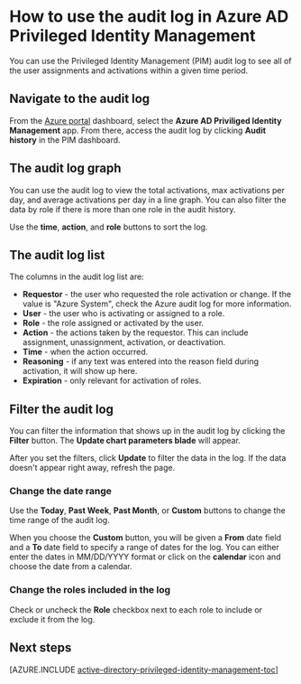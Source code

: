 <properties
   pageTitle="How to use the audit log | Microsoft Azure"
   description="Learn how to use the audit log in the Azure Privileged Identity Management extension."
   services="active-directory"
   documentationCenter=""
   authors="kgremban"
   manager="stevenpo"
   editor=""/>

<tags
   ms.service="active-directory"
   ms.devlang="na"
   ms.topic="article"
   ms.tgt_pltfrm="na"
   ms.workload="identity"
   ms.date="04/15/2016"
   ms.author="kgremban"/>

# How to use the audit log in Azure AD Privileged Identity Management

You can use the Privileged Identity Management (PIM) audit log to see all of the user assignments and activations within a given time period.

## Navigate to the audit log
From the [Azure portal](https://portal.azure.com) dashboard, select the **Azure AD Priviliged Identity Management** app. From there, access the audit log by clicking **Audit history** in the PIM dashboard.

## The audit log graph
You can use the audit log to view the total activations, max activations per day, and average activations per day in a line graph.  You can also filter the data by role if there is more than one role in the audit history.

Use the **time**, **action**, and **role** buttons to sort the log.

## The audit log list
The columns in the audit log list are:

- **Requestor** - the user who requested the role activation or change.  If the value is "Azure System", check the Azure audit log for more information.
- **User** - the user who is activating or assigned to a role.
- **Role** - the role assigned or activated by the user.
- **Action** - the actions taken by the requestor. This can include assignment, unassignment, activation, or deactivation.
- **Time** - when the action occurred.
- **Reasoning** - if any text was entered into the reason field during activation, it will show up here.
- **Expiration** - only relevant for activation of roles.

## Filter the audit log

You can filter the information that shows up in the audit log by clicking the **Filter** button.  The **Update chart parameters blade** will appear.

After you set the filters, click **Update** to filter the data in the log.  If the data doesn't appear right away, refresh the page.


### Change the date range
Use the **Today**, **Past Week**, **Past Month**, or **Custom** buttons to change the time range of the audit log.

When you choose the **Custom** button, you will be given a **From** date field and a **To** date field to specify a range of dates for the log.  You can either enter the dates in MM/DD/YYYY format or click on the **calendar** icon and choose the date from a calendar.

### Change the roles included in the log

Check or uncheck the **Role** checkbox next to each role to include or exclude it from the log.


<!--Every topic should have next steps and links to the next logical set of content to keep the customer engaged-->
## Next steps
[AZURE.INCLUDE [active-directory-privileged-identity-management-toc](../../includes/active-directory-privileged-identity-management-toc.md)]
